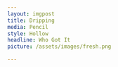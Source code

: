 ```yaml
---
layout: imgpost
title: Dripping
media: Pencil
style: Hollow
headline: Who Got It
picture: /assets/images/fresh.png

---
```




